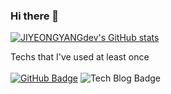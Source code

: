 ### Hi there 👋
[![JIYEONGYANGdev's GitHub stats](https://github-readme-stats.vercel.app/api?username=JIYEONGYANGdev&show_icons=true)](https://github.com/JIYEONGYANGdev/github-readme-stats)

Techs that I've used at least once
<br>
</br>
  [![GitHub Badge](http://img.shields.io/badge/-Git%20Hub-black?style=flat-square&logo=github&link=https://github.com/JIYEONGYANGdev)](https://github.com/JIYEONGYANGdev)
  ![Tech Blog Badge](http://img.shields.io/badge/-velog%20blog-lightgreen?style=flat-square&logo=github&link=https://velog.io/@sootulliyang_dev)


<!--
**JIYEONGYANGdev/JIYEONGYANGdev** is a ✨ _special_ ✨ repository because its `README.md` (this file) appears on your GitHub profile.

Here are some ideas to get you started:

- 🔭 I’m currently working on ...
- 🌱 I’m currently learning ...
- 👯 I’m looking to collaborate on ...
- 🤔 I’m looking for help with ...
- 💬 Ask me about ...
- 📫 How to reach me: ...
- 😄 Pronouns: ...
- ⚡ Fun fact: ...
-->
